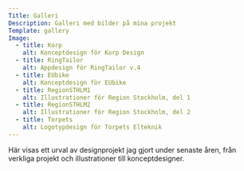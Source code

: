 ```yaml
---
Title: Galleri
Description: Galleri med bilder på mina projekt
Template: gallery
Image:
  - title: Korp
    alt: Konceptdesign för Korp Design
  - title: RingTailor
    alt: Appdesign för RingTailor v.4
  - title: EUbike
    alt: Konceptdesign för EUbike
  - title: RegionSTHLM1
    alt: Illustrationer för Region Stockholm, del 1
  - title: RegionSTHLM2
    alt: Illustrationer för Region Stockholm, del 2
  - title: Torpets
    alt: Logotypdesign för Torpets Elteknik
---
```


Här visas ett urval av designprojekt jag gjort under senaste åren, från verkliga projekt och illustrationer till konceptdesigner.
